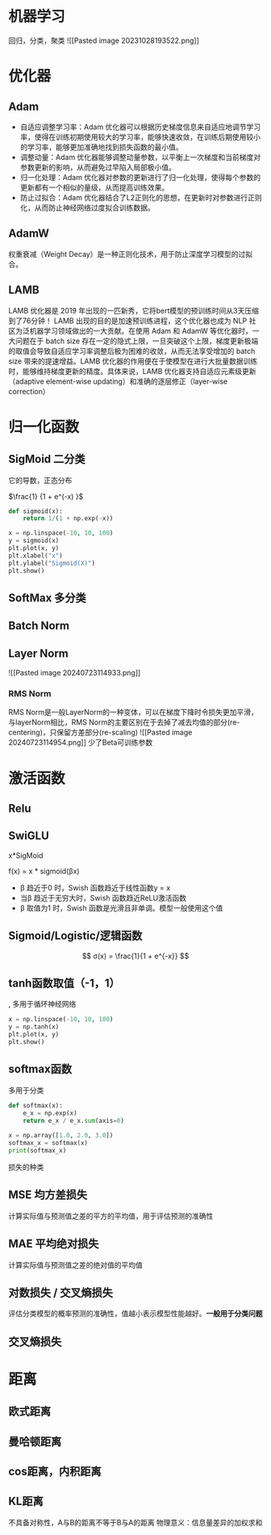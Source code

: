 
# 机器学习

回归，分类，聚类
![[Pasted image 20231028193522.png]]


# 优化器

## Adam
- 自适应调整学习率：Adam 优化器可以根据历史梯度信息来自适应地调节学习率，使得在训练初期使用较大的学习率，能够快速收敛，在训练后期使用较小的学习率，能够更加准确地找到损失函数的最小值。
- 调整动量：Adam 优化器能够调整动量参数，以平衡上一次梯度和当前梯度对参数更新的影响，从而避免过早陷入局部极小值。
- 归一化处理：Adam 优化器对参数的更新进行了归一化处理，使得每个参数的更新都有一个相似的量级，从而提高训练效果。
- 防止过拟合：Adam 优化器结合了L2正则化的思想，在更新时对参数进行正则化，从而防止神经网络过度拟合训练数据。

## AdamW
权重衰减（Weight Decay）是一种正则化技术，用于防止深度学习模型的过拟合。

## LAMB
LAMB 优化器是 2019 年出现的一匹新秀，它将bert模型的预训练时间从3天压缩到了76分钟！ LAMB 出现的目的是加速预训练进程，这个优化器也成为 NLP 社区为泛机器学习领域做出的一大贡献。在使用 Adam 和 AdamW 等优化器时，一大问题在于 batch size 存在一定的隐式上限，一旦突破这个上限，梯度更新极端的取值会导致自适应学习率调整后极为困难的收敛，从而无法享受增加的 batch size 带来的提速增益。LAMB 优化器的作用便在于使模型在进行大批量数据训练时，能够维持梯度更新的精度。具体来说，LAMB 优化器支持自适应元素级更新（adaptive element-wise updating）和准确的逐层修正（layer-wise correction）




# 归一化函数

## SigMoid 二分类

它的导数，正态分布

$\frac{1} {1 + e^(-x) }$

```python
def sigmoid(x):  
    return 1/(1 + np.exp(-x))

x = np.linspace(-10, 10, 100)  
y = sigmoid(x)  
plt.plot(x, y)  
plt.xlabel("x")  
plt.ylabel("Sigmoid(X)")  
plt.show()
```


## SoftMax 多分类

## Batch Norm

## Layer Norm

![[Pasted image 20240723114933.png]]

### RMS Norm
RMS Norm是一般LayerNorm的一种变体，可以在梯度下降时令损失更加平滑，与layerNorm相比，RMS Norm的主要区别在于去掉了减去均值的部分(re-centering)，只保留方差部分(re-scaling)
![[Pasted image 20240723114954.png]]
少了Beta可训练参数


# 激活函数


## Relu

## SwiGLU
x*SigMoid

f(x) = x * sigmoid(βx)
- β 趋近于0 时，Swish 函数趋近于线性函数y = x
- 当β 趋近于无穷大时，Swish 函数趋近ReLU激活函数
- β 取值为1 时，Swish 函数是光滑且非单调。模型一般使用这个值




## Sigmoid/Logistic/逻辑函数
$$
σ(x) = \frac{1}{1 + e^{-x}}
$$

## tanh函数取值（-1，1）
, 多用于循环神经网络
```python
x = np.linspace(-10, 10, 100)
y = np.tanh(x)
plt.plot(x, y)
plt.show()
```


## softmax函数
多用于分类
``` python
def softmax(x):
	e_x = np.exp(x)
	return e_x / e_x.sum(axis=0)
	
x = np.array([1.0, 2.0, 3.0])
softmax_x = softmax(x)
print(softmax_x)

```


损失的种类
## MSE 均方差损失
计算实际值与预测值之差的平方的平均值，用于评估预测的准确性
## MAE 平均绝对损失
计算实际值与预测值之差的绝对值的平均值

## 对数损失 / 交叉熵损失
评估分类模型的概率预测的准确性，值越小表示模型性能越好。**一般用于分类问题**

## 交叉熵损失


# 距离
## 欧式距离
## 曼哈顿距离
## cos距离，内积距离
## KL距离
不具备对称性，A与B的距离不等于B与A的距离
物理意义：信息量差异的加权求和